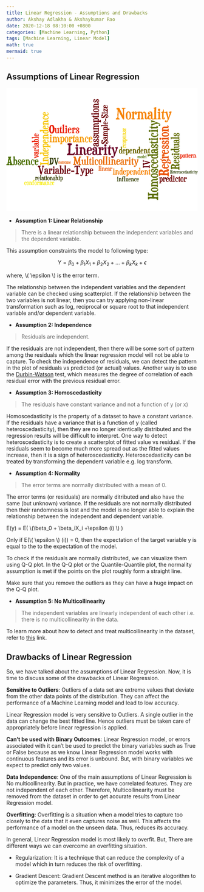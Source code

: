 ```yaml
---
title: Linear Regression - Assumptions and Drawbacks
author: Akshay Adlakha & Akshaykumar Rao
date: 2020-12-18 08:10:00 +0800
categories: [Machine Learning, Python]
tags: [Machine Learning, Linear Model]
math: true
mermaid: true
---
```


## Assumptions of Linear Regression

![upload-image](/assets/img/sample/wordle2.png)

- **Assumption 1: Linear Relationship**

> There is a linear relationship between the independent variables and the dependent variable.

This assumption constraints the model to following type:

$$ Y = \beta_0 + \beta_1 X_1 + \beta_2 X_2 + ... + \beta_kX_k + \epsilon $$                      

where, \\( \epsilon \\) is the error term.

The relationship between the independent variables and the dependent variable can be checked using scatterplot. If the relationship between the two variables is not linear, then you can try applying non-linear transformation such as log, reciprocal or square root to that independent variable and/or dependent variable.

- **Assumption 2: Independence**

> Residuals are independent.

If the residuals are not independent, then there will be some sort of pattern among the residuals which the linear regression model will not be able to capture. 
To check the independence of residuals, we can detect the pattern in the plot of residuals vs predicted (or actual) values. Another way is to use the [Durbin-Watson](https://en.wikipedia.org/wiki/Durbin%E2%80%93Watson_statistic) test, which measures the degree of correlation of each residual error with the previous residual error. 

- **Assumption 3: Homoscedasticity**

> The residuals have constant variance and not a function of y (or x)

Homoscedasticity is the property of a dataset to have a constant variance. 
If the residuals have a variance that is a function of y (called heteroscedasticity), then they are no longer identically distributed and the regression results will be difficult to interpret.  One way to detect heteroscedasticity is to create a scatterplot of fitted value vs residual. If the residuals seem to become much more spread out as the fitted values increase, then it is a sign of heteroscedasticity. 
Heteroscedasticity can be treated by transforming the dependent variable e.g. log transform.


- **Assumption 4: Normality**

> The error terms are normally distributed with a mean of 0.

The error terms (or residuals) are normally ditributed and also have the same (but unknown) variance.
If the residuals are not normally distributed then their randomness is lost and the model is no longer able to explain the relationship between the independent and dependent variable.

E(y) = E( \\(\beta_0 + \beta_iX_i +\epsilon (i) \\) )       

Only if E(\\( \epsilon \\) (i)) = 0,  then the expectation of the target variable y is equal to the to the expectation of the model. 

To check if the residuals are normally distributed, we can visualize them using Q-Q plot. 
In the Q-Q plot or the Quantile-Quantile plot, the normality assumption is met if the points on the plot roughly form a straight line. 

Make sure that you remove the outliers as they can have a huge impact on the Q-Q plot.

- **Assumption 5: No Multicollinearity**

> The independent variables are linearly independent of each other i.e. there is no multicollinearity in the data.

To learn more about how to detect and treat multicollinearity in the dataset, refer to [this](https://thinkdatascience.github.io/posts/Multicollinearity&VIF/) link.

## Drawbacks of Linear Regression

So, we have talked about the assumptions of Linear Regression. Now, it is time to discuss some of the drawbacks of Linear Regression.

<b>Sensitive to Outliers</b>: Outliers of a data set are extreme values that deviate from the other data points of the distribution. They can affect the performance of a Machine Learning model and lead to low accuracy. 

Linear Regression model is very sensitive to Outliers. A single outlier in the data can change the best fitted line. Hence outliers must be taken care of appropriately before linear regression is applied.

<b>Can’t be used with Binary Outcomes</b>: Linear Regression model, or errors associated with it can’t be used to predict the binary variables such as True or False because as we know Linear Regression model works with continuous features and its error is unbound. But, with binary variables we expect to predict only two values. 

<b>Data Independence</b>:  One of the main assumptions of Linear Regression is No multicollinearity. But in practice, we have correlated features. They are not independent of each other. Therefore, Multicollinearity must be removed from the dataset in order to get accurate results from Linear Regression model.

<b>Overfitting</b>:  Overfitting is a situation when a model tries to capture too closely to the data that it even captures noise as well. This affects the performance of a model on the unseen data. Thus, reduces its accuracy. 

In general, Linear Regression model is most likely to overfit. But, There are different ways we can overcome an overfitting situation.

- Regularization: It is a technique that can reduce the complexity of a model which in turn reduces the risk of overfitting. 

- Gradient Descent: Gradient Descent method is an iterative alogorithm to optimize the parameters. Thus, it minimizes the error of the model.
